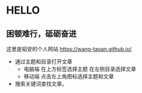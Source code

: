# HELLO

## **困顿难行，砥砺奋进**

这里是韬安的个人网站
<https://wang-taoan.github.io/>

- 通过主题和目录打开文章
    - 电脑端 在上方标签选择主题 在左侧目录选择文章
    - 移动端 点击左上角图标选择主题和文章
- 搜索关键词查找文章。
